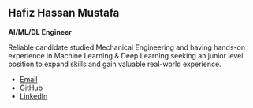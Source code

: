 <section id="profile">
        <div class="profile-info">
            <h2>Hafiz Hassan Mustafa</h2>
            <p><b>AI/ML/DL Engineer</b></p>
            <p>Reliable candidate studied Mechanical Engineering and having hands-on experience in 
                Machine Learning & Deep Learning seeking an junior level position to expand skills and 
                gain valuable real-world experience.</p>
            <div class="contact-links">
                <ul>
                    <li><a href="https://mail.google.com/mail/u/0/#inbox:hassanqureshi700@gmail.com" target="_blank">Email</a></li>
                    <li><a href="https://github.com/Hassanmustafa786?tab=repositories" target="_blank">GitHub</a></li>
                    <li><a href="https://www.linkedin.com/in/hafiz-hassan-mustafa-692b391b4/" target="_blank">LinkedIn</a></li>
                </ul>
            </div>
        </div>
</section>
